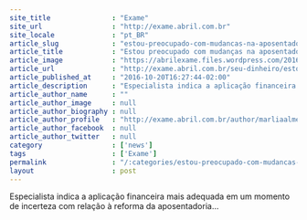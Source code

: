 ```yaml
---
site_title               : "Exame"
site_url                 : "http://exame.abril.com.br"
site_locale              : "pt_BR"
article_slug             : "estou-preocupado-com-mudancas-na-aposentadoria-onde-investir"
article_title            : "Estou preocupado com mudanças na aposentadoria. Onde investir?"
article_image            : "https://abrilexame.files.wordpress.com/2016/09/size_960_16_9_homem-pensando12.jpg?quality=70&strip=all&w=960"
article_url              : "http://exame.abril.com.br/seu-dinheiro/estou-preocupado-com-mudancas-na-aposentadoria-onde-investir/"
article_published_at     : "2016-10-20T16:27:44-02:00"
article_description      : "Especialista indica a aplicação financeira mais adequada em um momento de incerteza com relação à reforma da aposentadoria..."
article_author_name      : ""
article_author_image     : null
article_author_biography : null
article_author_profile   : "http://exame.abril.com.br/author/marliaalmeida/"
article_author_facebook  : null
article_author_twitter   : null
category                 : ['news']
tags                     : ['Exame']
permalink                : "/:categories/estou-preocupado-com-mudancas-na-aposentadoria-onde-investir/"
layout                   : post
---
```


Especialista indica a aplicação financeira mais adequada em um momento de incerteza com relação à reforma da aposentadoria...

